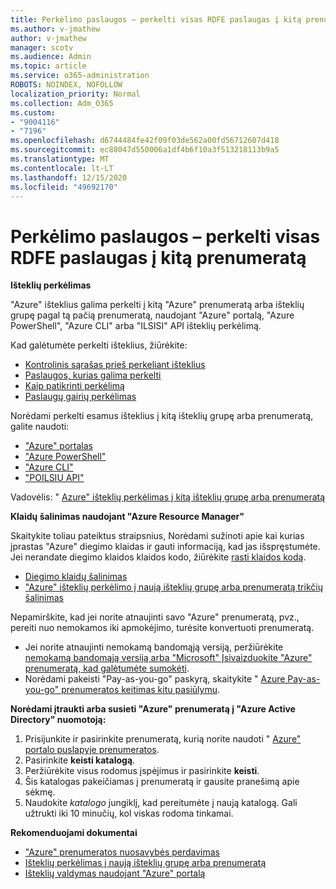 ```yaml
---
title: Perkėlimo paslaugos – perkelti visas RDFE paslaugas į kitą prenumeratą
ms.author: v-jmathew
author: v-jmathew
manager: scotv
ms.audience: Admin
ms.topic: article
ms.service: o365-administration
ROBOTS: NOINDEX, NOFOLLOW
localization_priority: Normal
ms.collection: Adm_O365
ms.custom:
- "9004116"
- "7196"
ms.openlocfilehash: d6744484fe42f09f03de562a00fd56712607d418
ms.sourcegitcommit: ec88047d550006a1df4b6f10a3f513218113b9a5
ms.translationtype: MT
ms.contentlocale: lt-LT
ms.lasthandoff: 12/15/2020
ms.locfileid: "49692170"
---
```

# <a name="transfer-services---move-all-rdfe-services-to-another-subscription"></a>Perkėlimo paslaugos – perkelti visas RDFE paslaugas į kitą prenumeratą

**Išteklių perkėlimas**

"Azure" išteklius galima perkelti į kitą "Azure" prenumeratą arba išteklių grupę pagal tą pačią prenumeratą, naudojant "Azure" portalą, "Azure PowerShell", "Azure CLI" arba "ILSISI" API išteklių perkėlimą.

Kad galėtumėte perkelti išteklius, žiūrėkite:

- [Kontrolinis sąrašas prieš perkeliant išteklius](https://docs.microsoft.com/azure/azure-resource-manager/resource-group-move-resources?WT.mc_id=Portal-Microsoft_Azure_Support#checklist-before-moving-resources)
- [Paslaugos, kurias galima perkelti](https://docs.microsoft.com/azure/azure-resource-manager/move-support-resources?WT.mc_id=Portal-Microsoft_Azure_Support)
- [Kaip patikrinti perkėlimą](https://docs.microsoft.com/azure/azure-resource-manager/resource-group-move-resources?WT.mc_id=Portal-Microsoft_Azure_Support#validate-move)
- [Paslaugų gairių perkėlimas](https://docs.microsoft.com/azure/azure-resource-manager/move-limitations/app-service-move-limitations?WT.mc_id=Portal-Microsoft_Azure_Support)

Norėdami perkelti esamus išteklius į kitą išteklių grupę arba prenumeratą, galite naudoti:

- ["Azure" portalas](https://docs.microsoft.com/azure/azure-resource-manager/resource-group-move-resources?WT.mc_id=Portal-Microsoft_Azure_Support#use-the-portal)
- ["Azure PowerShell"](https://docs.microsoft.com/azure/azure-resource-manager/resource-group-move-resources?WT.mc_id=Portal-Microsoft_Azure_Support#use-azure-powershell)
- ["Azure CLI"](https://docs.microsoft.com/azure/azure-resource-manager/resource-group-move-resources?WT.mc_id=Portal-Microsoft_Azure_Support#use-azure-cli)
- ["POILSIU API"](https://docs.microsoft.com/azure/azure-resource-manager/resource-group-move-resources?WT.mc_id=Portal-Microsoft_Azure_Support#use-rest-api)

Vadovėlis: " [Azure" išteklių perkėlimas į kitą išteklių grupę arba prenumeratą](https://docs.microsoft.com/azure/azure-resource-manager/resource-manager-tutorial-move-resources)

**Klaidų šalinimas naudojant "Azure Resource Manager"**

Skaitykite toliau pateiktus straipsnius, Norėdami sužinoti apie kai kurias įprastas "Azure" diegimo klaidas ir gauti informaciją, kad jas išspręstumėte. Jei nerandate diegimo klaidos klaidos kodo, žiūrėkite [rasti klaidos kodą](https://docs.microsoft.com/azure/azure-resource-manager/resource-manager-common-deployment-errors?WT.mc_id=Portal-Microsoft_Azure_Support#find-error-code).

- [Diegimo klaidų šalinimas](https://docs.microsoft.com/azure/azure-resource-manager/resource-manager-common-deployment-errors)
- ["Azure" išteklių perkėlimo į naują išteklių grupę arba prenumeratą trikčių šalinimas](https://docs.microsoft.com/azure/azure-resource-manager/troubleshoot-move)

Nepamirškite, kad jei norite atnaujinti savo "Azure" prenumeratą, pvz., pereiti nuo nemokamos iki apmokėjimo, turėsite konvertuoti prenumeratą.

- Jei norite atnaujinti nemokamą bandomąją versiją, peržiūrėkite [nemokamą bandomąją versiją arba "Microsoft" Įsivaizduokite "Azure" prenumeratą, kad galėtumėte sumokėti](https://docs.microsoft.com/azure/billing/billing-upgrade-azure-subscription).
- Norėdami pakeisti "Pay-as-you-go" paskyrą, skaitykite " [Azure Pay-as-you-go" prenumeratos keitimas kitu pasiūlymu](https://docs.microsoft.com/azure/billing/billing-how-to-switch-azure-offer).

**Norėdami įtraukti arba susieti "Azure" prenumeratą į "Azure Active Directory" nuomotoją:**

1. Prisijunkite ir pasirinkite prenumeratą, kurią norite naudoti " [Azure" portalo puslapyje prenumeratos](https://portal.azure.com/#blade/Microsoft_Azure_Billing/SubscriptionsBlade).
2. Pasirinkite **keisti katalogą**.
3. Peržiūrėkite visus rodomus įspėjimus ir pasirinkite **keisti**.
4. Šis katalogas pakeičiamas į prenumeratą ir gausite pranešimą apie sėkmę.
5. Naudokite *katalogo* jungiklį, kad pereitumėte į naują katalogą. Gali užtrukti iki 10 minučių, kol viskas rodoma tinkamai.

**Rekomenduojami dokumentai**

- ["Azure" prenumeratos nuosavybės perdavimas](https://docs.microsoft.com/azure/billing-subscription-transfer)
- [Išteklių perkėlimas į naują išteklių grupę arba prenumeratą](https://docs.microsoft.com/azure/azure-resource-manager/resource-group-move-resources)
- [Išteklių valdymas naudojant "Azure" portalą](https://docs.microsoft.com/azure/azure-resource-manager/resource-group-portal)
